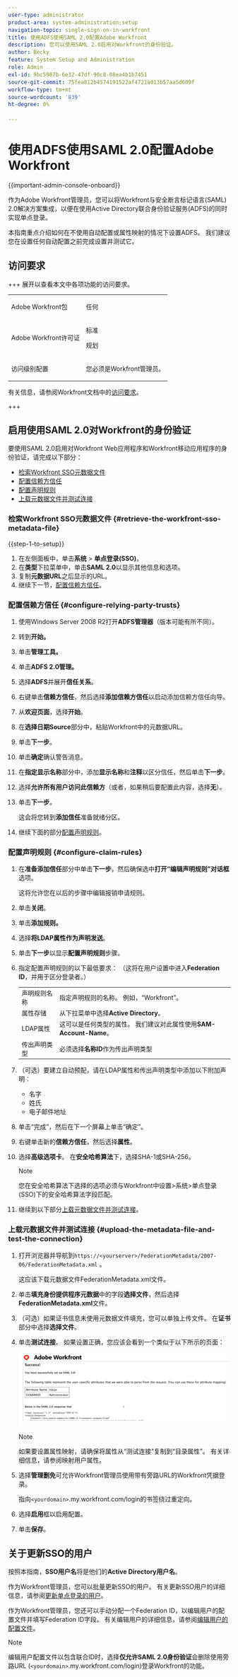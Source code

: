 ```yaml
---
user-type: administrator
product-area: system-administration;setup
navigation-topic: single-sign-on-in-workfront
title: 使用ADFS使用SAML 2.0配置Adobe Workfront
description: 您可以使用SAML 2.0启用对Workfront的身份验证。
author: Becky
feature: System Setup and Administration
role: Admin
exl-id: 9bc5987b-6e32-47df-90c8-08ea4b1b7451
source-git-commit: 75fea812b4574191522af4721a013b57aa5d609f
workflow-type: tm+mt
source-wordcount: '839'
ht-degree: 0%

---
```


# 使用ADFS使用SAML 2.0配置Adobe Workfront

{{important-admin-console-onboard}}

作为Adobe Workfront管理员，您可以将Workfront与安全断言标记语言(SAML) 2.0解决方案集成，以便在使用Active Directory联合身份验证服务(ADFS)的同时实现单点登录。

本指南重点介绍如何在不使用自动配置或属性映射的情况下设置ADFS。 我们建议您在设置任何自动配置之前完成设置并测试它。

## 访问要求

+++ 展开以查看本文中各项功能的访问要求。

<table style="table-layout:auto"> 
 <col> 
 <col> 
 <tbody> 
  <tr> 
   <td role="rowheader">Adobe Workfront包</td> 
   <td><p>任何</p></td> 
  </tr> 
  <tr> 
   <td role="rowheader">Adobe Workfront许可证</td> 
   <td><p>标准</p><p>规划</p></td> 
  </tr> 
  <tr> 
   <td role="rowheader">访问级别配置</td> 
   <td> <p>您必须是Workfront管理员。</p> </p> </td> 
  </tr> 
 </tbody> 
</table>

有关信息，请参阅Workfront文档中的[访问要求](/help/quicksilver/administration-and-setup/add-users/access-levels-and-object-permissions/access-level-requirements-in-documentation.md)。

+++

## 启用使用SAML 2.0对Workfront的身份验证

要使用SAML 2.0启用对Workfront Web应用程序和Workfront移动应用程序的身份验证，请完成以下部分：

* [检索Workfront SSO元数据文件](#retrieve-the-workfront-sso-metadata-file)
* [配置信赖方信任](#configure-relying-party-trusts)
* [配置声明规则](#configure-claim-rules)
* [上载元数据文件并测试连接](#upload-the-metadata-file-and-test-the-connection)

### 检索Workfront SSO元数据文件 {#retrieve-the-workfront-sso-metadata-file}

{{step-1-to-setup}}

1. 在左侧面板中，单击&#x200B;**系统** > **单点登录(SSO)**。
1. 在&#x200B;**类型**&#x200B;下拉菜单中，单击&#x200B;**SAML 2.0**&#x200B;以显示其他信息和选项。
1. 复制&#x200B;**元数据URL**&#x200B;之后显示的URL。
1. 继续下一节，[配置信赖方信任](#configure-relying-party-trusts)。

### 配置信赖方信任 {#configure-relying-party-trusts}

1. 使用Windows Server 2008 R2打开&#x200B;**ADFS管理器**（版本可能有所不同）。
1. 转到&#x200B;**开始。**
1. 单击&#x200B;**管理工具。**
1. 单击&#x200B;**ADFS 2.0管理。**
1. 选择&#x200B;**ADFS**&#x200B;并展开&#x200B;**信任关系**。
1. 右键单击&#x200B;**信赖方信任**，然后选择&#x200B;**添加信赖方信任**&#x200B;以启动添加信赖方信任向导。
1. 从&#x200B;**欢迎页面**，选择&#x200B;**开始**。
1. 在&#x200B;**选择日期Source**&#x200B;部分中，粘贴Workfront中的元数据URL。
1. 单击&#x200B;**下一步**。
1. 单击&#x200B;**确定**&#x200B;确认警告消息。
1. 在&#x200B;**指定显示名称**&#x200B;部分中，添加&#x200B;**显示名称**&#x200B;和&#x200B;**注释**&#x200B;以区分信任，然后单击&#x200B;**下一步**。
1. 选择&#x200B;**允许所有用户访问此信赖方**（或者，如果稍后要配置此内容，选择&#x200B;**无**）。
1. 单击&#x200B;**下一步**。

   这会将您转到&#x200B;**添加信任**&#x200B;准备就绪分区。

1. 继续下面的部分[配置声明规则](#configure-claim-rules)。

### 配置声明规则 {#configure-claim-rules}

1. 在&#x200B;**准备添加信任**&#x200B;部分中单击&#x200B;**下一步**，然后确保选中&#x200B;**打开“编辑声明规则”对话框**&#x200B;选项。

   这将允许您在以后的步骤中编辑报销申请规则。

1. 单击&#x200B;**关闭**。
1. 单击&#x200B;**添加规则。**
1. 选择&#x200B;**将LDAP属性作为声明发送**。
1. 单击&#x200B;**下一步**&#x200B;以显示&#x200B;**配置声明规则**&#x200B;步骤。
1. 指定配置声明规则的以下最低要求： （这将在用户设置中进入&#x200B;**Federation ID**，并用于区分登录者。）


   <table >                
      <tbody>
            <tr>
               <td>声明规则名称
               </td>
               <td>指定声明规则的名称。 例如，“Workfront”。</td>
            </tr>
            <tr>
               <td>属性存储</td>
               <td >从下拉菜单中选择<b>Active Directory</b>。</td>
            </tr>
            <tr>
               <td>LDAP属性</td>
               <td>这可以是任何类型的属性。 我们建议对此属性使用<b>SAM-Account-Name</b>。</td>
            </tr>
            <tr>
               <td>传出声明类型</td>
               <td>必须选择<b>名称ID</b>作为传出声明类型</td>
            </tr>
      </tbody>
   </table>

1. （可选）要建立自动预配，请在LDAP属性和传出声明类型中添加以下附加声明：

   * 名字
   * 姓氏
   * 电子邮件地址

1. 单击“完成”**&#x200B;**，然后在下一个屏幕上单击“确定”**&#x200B;**。
1. 右键单击新的&#x200B;**信赖方信任**，然后选择&#x200B;**属性**。
1. 选择&#x200B;**高级选项卡**。 在&#x200B;**安全哈希算法**&#x200B;下，选择SHA-1或SHA-256。

   >[!NOTE]
   >
   >您在安全哈希算法下选择的选项必须与Workfront中设置>系统>单点登录(SSO)下的安全哈希算法字段匹配。

1. 继续到以下部分[上载元数据文件并测试连接](#upload-the-metadata-file-and-test-the-connection)。

### 上载元数据文件并测试连接 {#upload-the-metadata-file-and-test-the-connection}

1. 打开浏览器并导航到`https://<yourserver>/FederationMetadata/2007-06/FederationMetadata.xml` 。

   这应该下载元数据文件FederationMetadata.xml文件。

1. 单击&#x200B;**填充身份提供程序元数据**&#x200B;中的字段&#x200B;**选择文件**，然后选择&#x200B;**FederationMetadata.xml**&#x200B;文件。

1. （可选）如果证书信息未使用元数据文件填充，您可以单独上传文件。 在&#x200B;**证书**&#x200B;部分中选择&#x200B;**选择文件**。

1. 单击&#x200B;**测试连接**。 如果设置正确，您应该会看到一个类似于以下所示的页面：

   ![SAML 2成功消息](assets/success-saml-2.png)

   >[!NOTE]
   >
   >如果要设置属性映射，请确保将属性从“测试连接”复制到“目录属性”。 有关详细信息，请参阅映射用户属性。

1. 选择&#x200B;**管理劐免**&#x200B;可允许Workfront管理员使用带有旁路URL的Workfront凭据登录。

   指向`<yourdomain>`.my.workfront.com/login的书签绕过重定向。

1. 选择&#x200B;**启用**&#x200B;框以启用配置。
1. 单击&#x200B;**保存**。

## 关于更新SSO的用户

按照本指南，**SSO用户名**&#x200B;将是他们的&#x200B;**Active Directory用户名**。

作为Workfront管理员，您可以批量更新SSO的用户。 有关更新SSO用户的详细信息，请参阅[更新单点登录的用户](../../../administration-and-setup/add-users/single-sign-on/update-users-sso.md)。

作为Workfront管理员，您还可以手动分配一个Federation ID，以编辑用户的配置文件并填写Federation ID字段。 有关编辑用户的详细信息，请参阅[编辑用户的配置文件](../../../administration-and-setup/add-users/create-and-manage-users/edit-a-users-profile.md)。

>[!NOTE]
>
>编辑用户配置文件以包含联合ID时，选择&#x200B;**仅允许SAML 2.0身份验证**&#x200B;会删除使用旁路URL (`<yourdomain>`.my.workfront.com/login)登录Workfront的功能。
